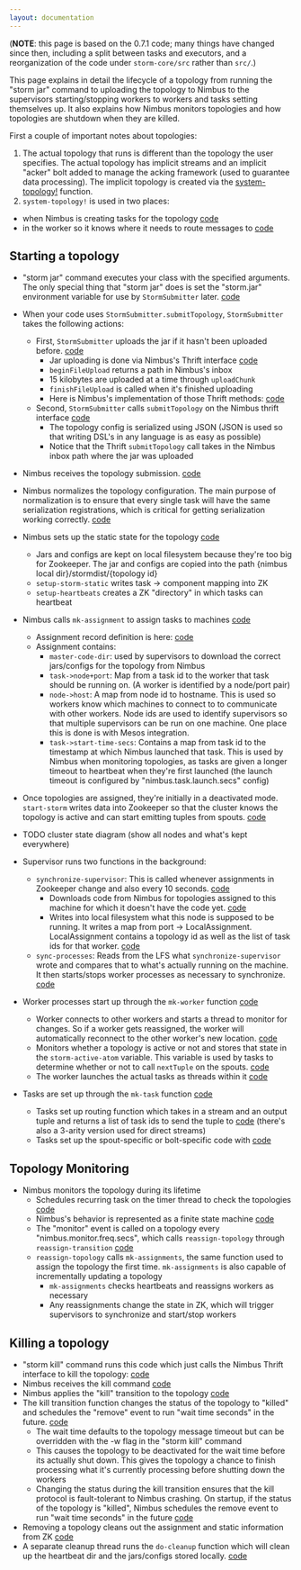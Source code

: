 ```yaml
---
layout: documentation
---
```

(**NOTE**: this page is based on the 0.7.1 code; many things have changed since then, including a split between tasks and executors, and a reorganization of the code under `storm-core/src` rather than `src/`.)

This page explains in detail the lifecycle of a topology from running the "storm jar" command to uploading the topology to Nimbus to the supervisors starting/stopping workers to workers and tasks setting themselves up. It also explains how Nimbus monitors topologies and how topologies are shutdown when they are killed.

First a couple of important notes about topologies:

1. The actual topology that runs is different than the topology the user specifies. The actual topology has implicit streams and an implicit "acker" bolt added to manage the acking framework (used to guarantee data processing). The implicit topology is created via the [system-topology!](https://github.com/apache/incubator-storm/blob/0.7.1/src/clj/backtype/storm/daemon/common.clj#L188) function.
2. `system-topology!` is used in two places:
  - when Nimbus is creating tasks for the topology [code](https://github.com/apache/incubator-storm/blob/0.7.1/src/clj/backtype/storm/daemon/nimbus.clj#L316)
  - in the worker so it knows where it needs to route messages to [code](https://github.com/apache/incubator-storm/blob/0.7.1/src/clj/backtype/storm/daemon/worker.clj#L90)

## Starting a topology

- "storm jar" command executes your class with the specified arguments. The only special thing that "storm jar" does is set the "storm.jar" environment variable for use by `StormSubmitter` later. [code](https://github.com/apache/incubator-storm/blob/0.7.1/bin/storm#L101)
- When your code uses `StormSubmitter.submitTopology`, `StormSubmitter` takes the following actions:
  - First, `StormSubmitter` uploads the jar if it hasn't been uploaded before. [code](https://github.com/apache/incubator-storm/blob/0.7.1/src/jvm/backtype/storm/StormSubmitter.java#L83)
    - Jar uploading is done via Nimbus's Thrift interface [code](https://github.com/apache/incubator-storm/blob/0.7.1/src/storm.thrift#L200)
    - `beginFileUpload` returns a path in Nimbus's inbox
    - 15 kilobytes are uploaded at a time through `uploadChunk`
    - `finishFileUpload` is called when it's finished uploading
    - Here is Nimbus's implementation of those Thrift methods: [code](https://github.com/apache/incubator-storm/blob/0.7.1/src/clj/backtype/storm/daemon/nimbus.clj#L694)
  - Second, `StormSubmitter` calls `submitTopology` on the Nimbus thrift interface [code](https://github.com/apache/incubator-storm/blob/0.7.1/src/jvm/backtype/storm/StormSubmitter.java#L60)
    - The topology config is serialized using JSON (JSON is used so that writing DSL's in any language is as easy as possible)
    - Notice that the Thrift `submitTopology` call takes in the Nimbus inbox path where the jar was uploaded

- Nimbus receives the topology submission. [code](https://github.com/apache/incubator-storm/blob/0.7.1/src/clj/backtype/storm/daemon/nimbus.clj#L639)
- Nimbus normalizes the topology configuration. The main purpose of normalization is to ensure that every single task will have the same serialization registrations, which is critical for getting serialization working correctly. [code](https://github.com/apache/incubator-storm/blob/0.7.1/src/clj/backtype/storm/daemon/nimbus.clj#L557) 
- Nimbus sets up the static state for the topology [code](https://github.com/apache/incubator-storm/blob/0.7.1/src/clj/backtype/storm/daemon/nimbus.clj#L661)
    - Jars and configs are kept on local filesystem because they're too big for Zookeeper. The jar and configs are copied into the path {nimbus local dir}/stormdist/{topology id}
    - `setup-storm-static` writes task -> component mapping into ZK
    - `setup-heartbeats` creates a ZK "directory" in which tasks can heartbeat
- Nimbus calls `mk-assignment` to assign tasks to machines [code](https://github.com/apache/incubator-storm/blob/0.7.1/src/clj/backtype/storm/daemon/nimbus.clj#L458) 
    - Assignment record definition is here: [code](https://github.com/apache/incubator-storm/blob/0.7.1/src/clj/backtype/storm/daemon/common.clj#L25)
    - Assignment contains:
      - `master-code-dir`: used by supervisors to download the correct jars/configs for the topology from Nimbus
      - `task->node+port`: Map from a task id to the worker that task should be running on. (A worker is identified by a node/port pair)
      - `node->host`: A map from node id to hostname. This is used so workers know which machines to connect to to communicate with other workers. Node ids are used to identify supervisors so that multiple supervisors can be run on one machine. One place this is done is with Mesos integration.
      - `task->start-time-secs`: Contains a map from task id to the timestamp at which Nimbus launched that task. This is used by Nimbus when monitoring topologies, as tasks are given a longer timeout to heartbeat when they're first launched (the launch timeout is configured by "nimbus.task.launch.secs" config)
- Once topologies are assigned, they're initially in a deactivated mode. `start-storm` writes data into Zookeeper so that the cluster knows the topology is active and can start emitting tuples from spouts. [code](https://github.com/apache/incubator-storm/blob/0.7.1/src/clj/backtype/storm/daemon/nimbus.clj#L504)

- TODO cluster state diagram (show all nodes and what's kept everywhere)

- Supervisor runs two functions in the background:
    - `synchronize-supervisor`: This is called whenever assignments in Zookeeper change and also every 10 seconds. [code](https://github.com/apache/incubator-storm/blob/0.7.1/src/clj/backtype/storm/daemon/supervisor.clj#L241)
      - Downloads code from Nimbus for topologies assigned to this machine for which it doesn't have the code yet. [code](https://github.com/apache/incubator-storm/blob/0.7.1/src/clj/backtype/storm/daemon/supervisor.clj#L258)
      - Writes into local filesystem what this node is supposed to be running. It writes a map from port -> LocalAssignment. LocalAssignment contains a topology id as well as the list of task ids for that worker. [code](https://github.com/apache/incubator-storm/blob/0.7.1/src/clj/backtype/storm/daemon/supervisor.clj#L13)
    - `sync-processes`: Reads from the LFS what `synchronize-supervisor` wrote and compares that to what's actually running on the machine. It then starts/stops worker processes as necessary to synchronize. [code](https://github.com/apache/incubator-storm/blob/0.7.1/src/clj/backtype/storm/daemon/supervisor.clj#L177)
    
- Worker processes start up through the `mk-worker` function [code](https://github.com/apache/incubator-storm/blob/0.7.1/src/clj/backtype/storm/daemon/worker.clj#L67)
  - Worker connects to other workers and starts a thread to monitor for changes. So if a worker gets reassigned, the worker will automatically reconnect to the other worker's new location. [code](https://github.com/apache/incubator-storm/blob/0.7.1/src/clj/backtype/storm/daemon/worker.clj#L123)
  - Monitors whether a topology is active or not and stores that state in the `storm-active-atom` variable. This variable is used by tasks to determine whether or not to call `nextTuple` on the spouts. [code](https://github.com/apache/incubator-storm/blob/0.7.1/src/clj/backtype/storm/daemon/worker.clj#L155)
  - The worker launches the actual tasks as threads within it [code](https://github.com/apache/incubator-storm/blob/0.7.1/src/clj/backtype/storm/daemon/worker.clj#L178)
- Tasks are set up through the `mk-task` function [code](https://github.com/apache/incubator-storm/blob/0.7.1/src/clj/backtype/storm/daemon/task.clj#L160)
  - Tasks set up routing function which takes in a stream and an output tuple and returns a list of task ids to send the tuple to [code](https://github.com/apache/incubator-storm/blob/0.7.1/src/clj/backtype/storm/daemon/task.clj#L207) (there's also a 3-arity version used for direct streams)
  - Tasks set up the spout-specific or bolt-specific code with [code](https://github.com/apache/incubator-storm/blob/0.7.1/src/clj/backtype/storm/daemon/task.clj#L241)
   
## Topology Monitoring

- Nimbus monitors the topology during its lifetime
   - Schedules recurring task on the timer thread to check the topologies [code](https://github.com/apache/incubator-storm/blob/0.7.1/src/clj/backtype/storm/daemon/nimbus.clj#L623)
   - Nimbus's behavior is represented as a finite state machine [code](https://github.com/apache/incubator-storm/blob/0.7.1/src/clj/backtype/storm/daemon/nimbus.clj#L98)
   - The "monitor" event is called on a topology every "nimbus.monitor.freq.secs", which calls `reassign-topology` through `reassign-transition` [code](https://github.com/apache/incubator-storm/blob/0.7.1/src/clj/backtype/storm/daemon/nimbus.clj#L497)
   - `reassign-topology` calls `mk-assignments`, the same function used to assign the topology the first time. `mk-assignments` is also capable of incrementally updating a topology
      - `mk-assignments` checks heartbeats and reassigns workers as necessary
      - Any reassignments change the state in ZK, which will trigger supervisors to synchronize and start/stop workers
      
## Killing a topology

- "storm kill" command runs this code which just calls the Nimbus Thrift interface to kill the topology: [code](https://github.com/apache/incubator-storm/blob/0.7.1/src/clj/backtype/storm/command/kill_topology.clj)
- Nimbus receives the kill command [code](https://github.com/apache/incubator-storm/blob/0.7.1/src/clj/backtype/storm/daemon/nimbus.clj#L671)
- Nimbus applies the "kill" transition to the topology [code](https://github.com/apache/incubator-storm/blob/0.7.1/src/clj/backtype/storm/daemon/nimbus.clj#L676)
- The kill transition function changes the status of the topology to "killed" and schedules the "remove" event to run "wait time seconds" in the future. [code](https://github.com/apache/incubator-storm/blob/0.7.1/src/clj/backtype/storm/daemon/nimbus.clj#L63)
   - The wait time defaults to the topology message timeout but can be overridden with the -w flag in the "storm kill" command
   - This causes the topology to be deactivated for the wait time before its actually shut down. This gives the topology a chance to finish processing what it's currently processing before shutting down the workers
   - Changing the status during the kill transition ensures that the kill protocol is fault-tolerant to Nimbus crashing. On startup, if the status of the topology is "killed", Nimbus schedules the remove event to run "wait time seconds" in the future [code](https://github.com/apache/incubator-storm/blob/0.7.1/src/clj/backtype/storm/daemon/nimbus.clj#L111)
- Removing a topology cleans out the assignment and static information from ZK [code](https://github.com/apache/incubator-storm/blob/0.7.1/src/clj/backtype/storm/daemon/nimbus.clj#L116)
- A separate cleanup thread runs the `do-cleanup` function which will clean up the heartbeat dir and the jars/configs stored locally. [code](https://github.com/apache/incubator-storm/blob/0.7.1/src/clj/backtype/storm/daemon/nimbus.clj#L577)
